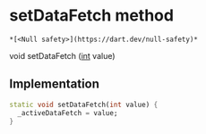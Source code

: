 


# setDataFetch method




    *[<Null safety>](https://dart.dev/null-safety)*




void setDataFetch
([int](https://api.flutter.dev/flutter/dart-core/int-class.html) value)








## Implementation

```dart
static void setDataFetch(int value) {
  _activeDataFetch = value;
}
```







